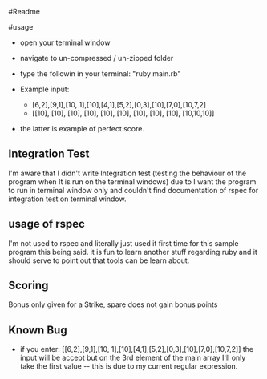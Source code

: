 #Readme

#usage
- open your terminal window
- navigate to un-compressed / un-zipped folder
- type the followin in your terminal: "ruby main.rb"
- Example input: 
    - [6,2],[9,1],[10, 1],[10],[4,1],[5,2],[0,3],[10],[7,0],[10,7,2]
    - [[10], [10], [10], [10], [10], [10], [10], [10], [10], [10,10,10]]

- the latter is example of perfect score.

## Integration Test
I'm aware that I didn't write Integration test (testing the behaviour of the program when It is run on the terminal windows) due to I want the program to run in
terminal window only and couldn't find documentation of rspec for integration test on terminal window.

## usage of rspec
I'm not used to rspec and literally just used it first time for this sample program
this being said. it is fun to learn another stuff regarding ruby and it should serve
to point out that tools can be learn about.

## Scoring
Bonus only given for a Strike, spare does not gain bonus points

## Known Bug
- if you enter: [[6,2],[9,1],[10, 1],[10],[4,1],[5,2],[0,3],[10],[7,0],[10,7,2]]
the input will be accept but on the 3rd element of the main array I'll only take the first value
-- this is due to my current regular expression.
